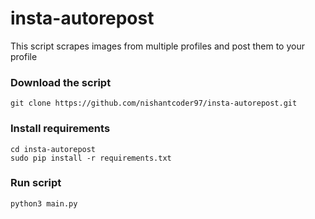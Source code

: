# insta-autorepost
This script scrapes images from multiple profiles and post them to your profile

### Download the script
```
git clone https://github.com/nishantcoder97/insta-autorepost.git
```

### Install requirements
```
cd insta-autorepost
sudo pip install -r requirements.txt
```
### Run script
```
python3 main.py
```
